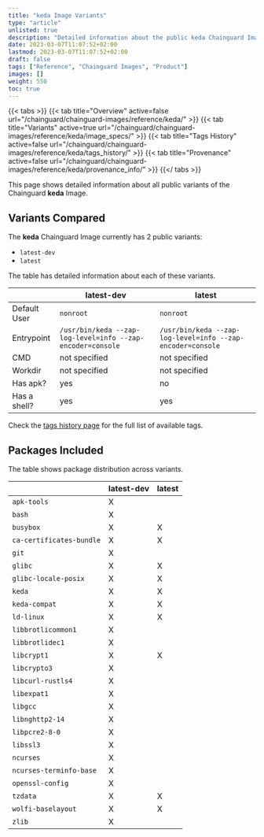 ```yaml
---
title: "keda Image Variants"
type: "article"
unlisted: true
description: "Detailed information about the public keda Chainguard Image variants"
date: 2023-03-07T11:07:52+02:00
lastmod: 2023-03-07T11:07:52+02:00
draft: false
tags: ["Reference", "Chainguard Images", "Product"]
images: []
weight: 550
toc: true
---
```


{{< tabs >}}
{{< tab title="Overview" active=false url="/chainguard/chainguard-images/reference/keda/" >}}
{{< tab title="Variants" active=true url="/chainguard/chainguard-images/reference/keda/image_specs/" >}}
{{< tab title="Tags History" active=false url="/chainguard/chainguard-images/reference/keda/tags_history/" >}}
{{< tab title="Provenance" active=false url="/chainguard/chainguard-images/reference/keda/provenance_info/" >}}
{{</ tabs >}}

This page shows detailed information about all public variants of the Chainguard **keda** Image.

## Variants Compared
The **keda** Chainguard Image currently has 2 public variants: 

- `latest-dev`
- `latest`

The table has detailed information about each of these variants.

|              | latest-dev                                                 | latest                                                     |
|--------------|------------------------------------------------------------|------------------------------------------------------------|
| Default User | `nonroot`                                                  | `nonroot`                                                  |
| Entrypoint   | `/usr/bin/keda --zap-log-level=info --zap-encoder=console` | `/usr/bin/keda --zap-log-level=info --zap-encoder=console` |
| CMD          | not specified                                              | not specified                                              |
| Workdir      | not specified                                              | not specified                                              |
| Has apk?     | yes                                                        | no                                                         |
| Has a shell? | yes                                                        | yes                                                        |

Check the [tags history page](/chainguard/chainguard-images/reference/keda/tags_history/) for the full list of available tags.

## Packages Included
The table shows package distribution across variants.

|                          | latest-dev | latest |
|--------------------------|------------|--------|
| `apk-tools`              | X          |        |
| `bash`                   | X          |        |
| `busybox`                | X          | X      |
| `ca-certificates-bundle` | X          | X      |
| `git`                    | X          |        |
| `glibc`                  | X          | X      |
| `glibc-locale-posix`     | X          | X      |
| `keda`                   | X          | X      |
| `keda-compat`            | X          | X      |
| `ld-linux`               | X          | X      |
| `libbrotlicommon1`       | X          |        |
| `libbrotlidec1`          | X          |        |
| `libcrypt1`              | X          | X      |
| `libcrypto3`             | X          |        |
| `libcurl-rustls4`        | X          |        |
| `libexpat1`              | X          |        |
| `libgcc`                 | X          |        |
| `libnghttp2-14`          | X          |        |
| `libpcre2-8-0`           | X          |        |
| `libssl3`                | X          |        |
| `ncurses`                | X          |        |
| `ncurses-terminfo-base`  | X          |        |
| `openssl-config`         | X          |        |
| `tzdata`                 | X          | X      |
| `wolfi-baselayout`       | X          | X      |
| `zlib`                   | X          |        |

